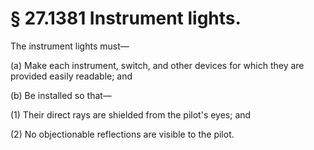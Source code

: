 # § 27.1381   Instrument lights.

The instrument lights must—


(a) Make each instrument, switch, and other devices for which they are provided easily readable; and 


(b) Be installed so that—


(1) Their direct rays are shielded from the pilot's eyes; and 


(2) No objectionable reflections are visible to the pilot. 




